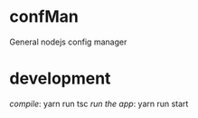 # confMan
General nodejs config manager

# development

*compile*: yarn run tsc
*run the app*: yarn run start

